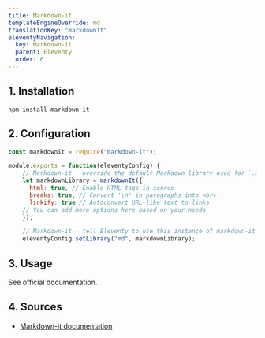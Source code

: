 ```yaml
---
title: Markdown-it
templateEngineOverride: md
translationKey: "markdownIt"
eleventyNavigation:
  key: Markdown-it
  parent: Eleventy
  order: 6
---
```

## 1. Installation
```hmtl
npm install markdown-it
```
## 2. Configuration
```js
const markdownIt = require("markdown-it");

module.exports = function(eleventyConfig) {
    // Markdown-it - override the default Markdown library used for `.md` files with markdown-it
    let markdownLibrary = markdownIt({
      html: true, // Enable HTML tags in source
      breaks: true, // Convert '\n' in paragraphs into <br>
      linkify: true // Autoconvert URL-like text to links
    // You can add more options here based on your needs
    });

    // Markdown-it - tell Eleventy to use this instance of markdown-it
    eleventyConfig.setLibrary("md", markdownLibrary);
```

## 3. Usage
See official documentation.

## 4. Sources
- [Markdown-it documentation](https://github.com/markdown-it/markdown-it)